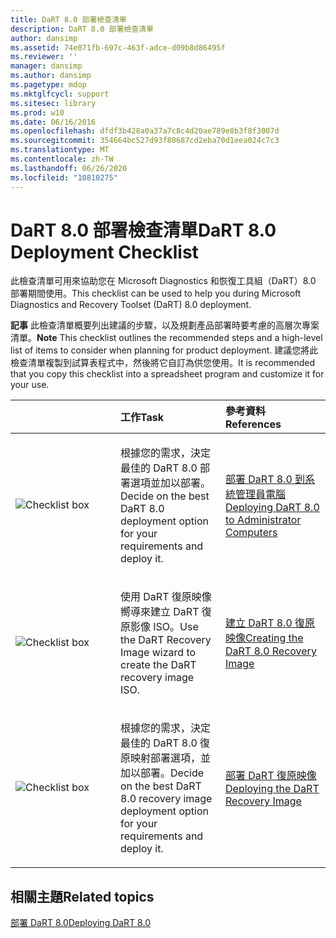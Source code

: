 ```yaml
---
title: DaRT 8.0 部署檢查清單
description: DaRT 8.0 部署檢查清單
author: dansimp
ms.assetid: 74e071fb-697c-463f-adce-d09b8d86495f
ms.reviewer: ''
manager: dansimp
ms.author: dansimp
ms.pagetype: mdop
ms.mktglfcycl: support
ms.sitesec: library
ms.prod: w10
ms.date: 06/16/2016
ms.openlocfilehash: dfdf3b428a0a37a7c8c4d20ae789e8b3f8f3007d
ms.sourcegitcommit: 354664bc527d93f80687cd2eba70d1eea024c7c3
ms.translationtype: MT
ms.contentlocale: zh-TW
ms.lasthandoff: 06/26/2020
ms.locfileid: "10810275"
---
```

# <span data-ttu-id="bc7fc-103">DaRT 8.0 部署檢查清單</span><span class="sxs-lookup"><span data-stu-id="bc7fc-103">DaRT 8.0 Deployment Checklist</span></span>


<span data-ttu-id="bc7fc-104">此檢查清單可用來協助您在 Microsoft Diagnostics 和恢復工具組（DaRT）8.0 部署期間使用。</span><span class="sxs-lookup"><span data-stu-id="bc7fc-104">This checklist can be used to help you during Microsoft Diagnostics and Recovery Toolset (DaRT) 8.0 deployment.</span></span>

<span data-ttu-id="bc7fc-105">**記事** 此檢查清單概要列出建議的步驟，以及規劃產品部署時要考慮的高層次專案清單。</span><span class="sxs-lookup"><span data-stu-id="bc7fc-105">**Note** This checklist outlines the recommended steps and a high-level list of items to consider when planning for product deployment.</span></span> <span data-ttu-id="bc7fc-106">建議您將此檢查清單複製到試算表程式中，然後將它自訂為供您使用。</span><span class="sxs-lookup"><span data-stu-id="bc7fc-106">It is recommended that you copy this checklist into a spreadsheet program and customize it for your use.</span></span>

 

<table>
<colgroup>
<col width="33%" />
<col width="33%" />
<col width="33%" />
</colgroup>
<thead>
<tr class="header">
<th align="left"></th>
<th align="left"><span data-ttu-id="bc7fc-107">工作</span><span class="sxs-lookup"><span data-stu-id="bc7fc-107">Task</span></span></th>
<th align="left"><span data-ttu-id="bc7fc-108">參考資料</span><span class="sxs-lookup"><span data-stu-id="bc7fc-108">References</span></span></th>
</tr>
</thead>
<tbody>
<tr class="odd">
<td align="left"><img src="images/checklistbox.gif" alt="Checklist box" /></td>
<td align="left"><p><span data-ttu-id="bc7fc-109">根據您的需求，決定最佳的 DaRT 8.0 部署選項並加以部署。</span><span class="sxs-lookup"><span data-stu-id="bc7fc-109">Decide on the best DaRT 8.0 deployment option for your requirements and deploy it.</span></span></p></td>
<td align="left"><p><a href="deploying-dart-80-to-administrator-computers-dart-8.md" data-raw-source="[Deploying DaRT 8.0 to Administrator Computers](deploying-dart-80-to-administrator-computers-dart-8.md)"><span data-ttu-id="bc7fc-110">部署 DaRT 8.0 到系統管理員電腦</span><span class="sxs-lookup"><span data-stu-id="bc7fc-110">Deploying DaRT 8.0 to Administrator Computers</span></span></a></p></td>
</tr>
<tr class="even">
<td align="left"><img src="images/checklistbox.gif" alt="Checklist box" /></td>
<td align="left"><p><span data-ttu-id="bc7fc-111">使用 DaRT 復原映像嚮導來建立 DaRT 復原影像 ISO。</span><span class="sxs-lookup"><span data-stu-id="bc7fc-111">Use the DaRT Recovery Image wizard to create the DaRT recovery image ISO.</span></span></p></td>
<td align="left"><p><a href="creating-the-dart-80-recovery-image-dart-8.md" data-raw-source="[Creating the DaRT 8.0 Recovery Image](creating-the-dart-80-recovery-image-dart-8.md)"><span data-ttu-id="bc7fc-112">建立 DaRT 8.0 復原映像</span><span class="sxs-lookup"><span data-stu-id="bc7fc-112">Creating the DaRT 8.0 Recovery Image</span></span></a></p></td>
</tr>
<tr class="odd">
<td align="left"><img src="images/checklistbox.gif" alt="Checklist box" /></td>
<td align="left"><p><span data-ttu-id="bc7fc-113">根據您的需求，決定最佳的 DaRT 8.0 復原映射部署選項，並加以部署。</span><span class="sxs-lookup"><span data-stu-id="bc7fc-113">Decide on the best DaRT 8.0 recovery image deployment option for your requirements and deploy it.</span></span></p></td>
<td align="left"><p><a href="deploying-the-dart-recovery-image-dart-8.md" data-raw-source="[Deploying the DaRT Recovery Image](deploying-the-dart-recovery-image-dart-8.md)"><span data-ttu-id="bc7fc-114">部署 DaRT 復原映像</span><span class="sxs-lookup"><span data-stu-id="bc7fc-114">Deploying the DaRT Recovery Image</span></span></a></p></td>
</tr>
</tbody>
</table>

 

## <span data-ttu-id="bc7fc-115">相關主題</span><span class="sxs-lookup"><span data-stu-id="bc7fc-115">Related topics</span></span>


[<span data-ttu-id="bc7fc-116">部署 DaRT 8.0</span><span class="sxs-lookup"><span data-stu-id="bc7fc-116">Deploying DaRT 8.0</span></span>](deploying-dart-80-dart-8.md)

 

 





